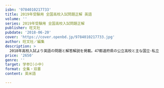 ```yaml
---
isbn: '9784010217733'
title: 2019年受験用 全国高校入試問題正解 英語
volume: ''
series: 2019年受験用 全国高校入試問題正解
publisher: 旺文社
pubdate: '2018-06-20'
cover: 'https://cover.openbd.jp/9784010217733.jpg'
author: 旺文社／編集
description: >
  2018年高校入試より英語の問題と解答解説を掲載。47都道府県の公立高校と主な国立･私立および高等専門学校を収録。都道府県別･高校ごとに｢出題向と対策｣、問題ごとに詳しい｢解き方｣を解説。英語リスニング問題はＣＤ２枚つき。最新の高校入試問題を系統的に分析・学習できる入試対策必須の一冊。思考力を問う問題には、思考力マークを表記。
price: '2650'
genre: ''
target: 学参I(小中)
format: 全集・双書
content: 英米語

---
```

